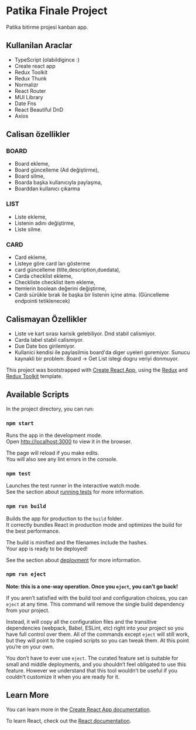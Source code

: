 # Patika Finale Project

Patika bitirme projesi kanban app.

## Kullanilan Araclar

- TypeScript (olabildigince :)
- Create react app
- Redux Toolkit
- Redux Thunk
- Normalizr
- React Router
- MUI Library
- Date Fns
- React Beautiful DnD
- Axios

## Calisan özellikler

### BOARD

- Board ekleme,
- Board güncelleme (Ad değiştirme),
- Board silme,
- Boarda başka kullanıcıyla paylaşma,
- Boarddan kullanıcı çıkarma

### LIST

- Liste ekleme,
- Listenin adını değiştirme,
- Liste silme.

### CARD

- Card ekleme,
- Listeye göre card ları gösterme
- card güncelleme (title,description,duedata),
- Carda checklist ekleme,
- Checkliste checklist item ekleme,
- Itemlerin boolean değerini değiştirme,
- Cardı sürükle bırak ile başka bir listenin içine atma. (Güncelleme endpointi tetiklenecek)

## Calismayan Özellikler

- Liste ve kart sırası karisik gelebiliyor. Dnd stabil calismiyor.
- Carda label stabil calismiyor.
- Due Date bos girilemiyor.
- Kullanici kendisi ile paylasilmis board'da diger uyeleri goremiyor. Sunucu kaynakli bir problem. Board -> Get List istegi dogru veriyi donmuyor.

This project was bootstrapped with [Create React App](https://github.com/facebook/create-react-app), using the [Redux](https://redux.js.org/) and [Redux Toolkit](https://redux-toolkit.js.org/) template.

## Available Scripts

In the project directory, you can run:

### `npm start`

Runs the app in the development mode.<br />
Open [http://localhost:3000](http://localhost:3000) to view it in the browser.

The page will reload if you make edits.<br />
You will also see any lint errors in the console.

### `npm test`

Launches the test runner in the interactive watch mode.<br />
See the section about [running tests](https://facebook.github.io/create-react-app/docs/running-tests) for more information.

### `npm run build`

Builds the app for production to the `build` folder.<br />
It correctly bundles React in production mode and optimizes the build for the best performance.

The build is minified and the filenames include the hashes.<br />
Your app is ready to be deployed!

See the section about [deployment](https://facebook.github.io/create-react-app/docs/deployment) for more information.

### `npm run eject`

**Note: this is a one-way operation. Once you `eject`, you can’t go back!**

If you aren’t satisfied with the build tool and configuration choices, you can `eject` at any time. This command will remove the single build dependency from your project.

Instead, it will copy all the configuration files and the transitive dependencies (webpack, Babel, ESLint, etc) right into your project so you have full control over them. All of the commands except `eject` will still work, but they will point to the copied scripts so you can tweak them. At this point you’re on your own.

You don’t have to ever use `eject`. The curated feature set is suitable for small and middle deployments, and you shouldn’t feel obligated to use this feature. However we understand that this tool wouldn’t be useful if you couldn’t customize it when you are ready for it.

## Learn More

You can learn more in the [Create React App documentation](https://facebook.github.io/create-react-app/docs/getting-started).

To learn React, check out the [React documentation](https://reactjs.org/).
